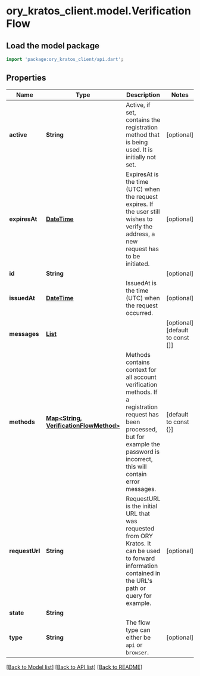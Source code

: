 # ory_kratos_client.model.VerificationFlow

## Load the model package
```dart
import 'package:ory_kratos_client/api.dart';
```

## Properties
Name | Type | Description | Notes
------------ | ------------- | ------------- | -------------
**active** | **String** | Active, if set, contains the registration method that is being used. It is initially not set. | [optional] 
**expiresAt** | [**DateTime**](DateTime.md) | ExpiresAt is the time (UTC) when the request expires. If the user still wishes to verify the address, a new request has to be initiated. | [optional] 
**id** | **String** |  | [optional] 
**issuedAt** | [**DateTime**](DateTime.md) | IssuedAt is the time (UTC) when the request occurred. | [optional] 
**messages** | [**List<Message>**](Message.md) |  | [optional] [default to const []]
**methods** | [**Map<String, VerificationFlowMethod>**](VerificationFlowMethod.md) | Methods contains context for all account verification methods. If a registration request has been processed, but for example the password is incorrect, this will contain error messages. | [default to const {}]
**requestUrl** | **String** | RequestURL is the initial URL that was requested from ORY Kratos. It can be used to forward information contained in the URL's path or query for example. | [optional] 
**state** | **String** |  | 
**type** | **String** | The flow type can either be `api` or `browser`. | [optional] 

[[Back to Model list]](../README.md#documentation-for-models) [[Back to API list]](../README.md#documentation-for-api-endpoints) [[Back to README]](../README.md)


